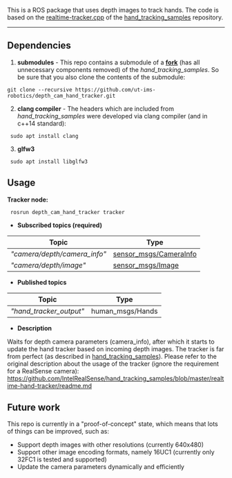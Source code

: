 This is a ROS package that uses depth images to track hands. The code is based on the [realtime-tracker.cpp](https://github.com/IntelRealSense/hand_tracking_samples/blob/master/realtime-hand-tracker/realtime-tracker.cpp) of the [hand_tracking_samples](https://github.com/IntelRealSense/hand_tracking_samples) repository.

---

## Dependencies
1) **submodules** - This repo contains a submodule of a **[fork](https://github.com/ut-ims-robotics/hand_tracking_samples)** (has all unnecessary components removed) of the *hand_tracking_samples*. So be sure that you also clone the contents of the submodule:
```
git clone --recursive https://github.com/ut-ims-robotics/depth_cam_hand_tracker.git
```
2) **clang compiler** - The headers which are included from *hand_tracking_samples* were developed via clang compiler (and in c++14 standard):
```
 sudo apt install clang
```

3) **glfw3**
```
 sudo apt install libglfw3 
```

## Usage
**Tracker node:**
```
 rosrun depth_cam_hand_tracker tracker
```

 * **Subscribed topics (required)**

| Topic                       | Type
| ----------------------------|-------------
| *"camera/depth/camera_info"*| [sensor_msgs/CameraInfo](http://docs.ros.org/api/sensor_msgs/html/msg/CameraInfo.html) 
| *"camera/depth/image"*      | [sensor_msgs/Image](http://docs.ros.org/api/sensor_msgs/html/msg/Image.html)

 * **Published topics**

| Topic                   | Type
| ------------------------|-------------
| *"hand_tracker_output"* | human_msgs/Hands

 * **Description**

Waits for depth camera parameters (camera_info), after which it starts to update the hand tracker based on incoming depth images. The tracker is far from perfect (as described in [hand_tracking_samples](https://github.com/IntelRealSense/hand_tracking_samples#known-limitations)). Please refer to the original description about the usage of the tracker (ignore the requirement for a RealSense camera): https://github.com/IntelRealSense/hand_tracking_samples/blob/master/realtime-hand-tracker/readme.md

## Future work
This repo is currently in a "proof-of-concept" state, which means that lots of things can be improved, such as:
 * Support depth images with other resolutions (currently 640x480)
 * Support other image encoding formats, namely 16UC1 (currently only 32FC1 is tested and supported)
 * Update the camera parameters dynamically and efficiently
